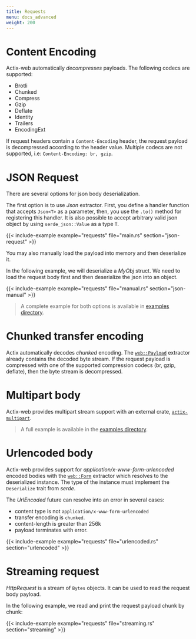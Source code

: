 ```yaml
---
title: Requests
menu: docs_advanced
weight: 200
---
```


# Content Encoding

Actix-web automatically *decompresses* payloads. The following codecs are supported:

* Brotli
* Chunked
* Compress
* Gzip
* Deflate
* Identity
* Trailers
* EncodingExt

If request headers contain a `Content-Encoding` header, the request payload is decompressed
according to the header value. Multiple codecs are not supported, i.e: `Content-Encoding: br, gzip`.

# JSON Request

There are several options for json body deserialization.

The first option is to use *Json* extractor. First, you define a handler function
that accepts `Json<T>` as a parameter, then, you use the `.to()` method for registering
this handler. It is also possible to accept arbitrary valid json object by
using `serde_json::Value` as a type `T`.

{{< include-example example="requests" file="main.rs" section="json-request" >}}

You may also manually load the payload into memory and then deserialize it.

In the following example, we will deserialize a *MyObj* struct. We need to load the request
body first and then deserialize the json into an object.

{{< include-example example="requests" file="manual.rs" section="json-manual" >}}

> A complete example for both options is available in [examples directory][examples].

# Chunked transfer encoding

Actix automatically decodes *chunked* encoding. The [`web::Payload`][payloadextractor]
extractor already contains the decoded byte stream. If the request payload is compressed
with one of the supported compression codecs (br, gzip, deflate), then the byte stream
is decompressed.

# Multipart body

Actix-web provides multipart stream support with an external crate, [`actix-multipart`][multipartcrate].

> A full example is available in the [examples directory][multipartexample].

# Urlencoded body

Actix-web provides support for *application/x-www-form-urlencoded* encoded bodies with
the [`web::Form`][formencoded] extractor which resolves to the deserialized instance. The
type of the instance must implement the `Deserialize` trait from *serde*.

The *UrlEncoded* future can resolve into an error in several cases:

* content type is not `application/x-www-form-urlencoded`
* transfer encoding is `chunked`.
* content-length is greater than 256k
* payload terminates with error.

{{< include-example example="requests" file="urlencoded.rs" section="urlencoded" >}}

# Streaming request

*HttpRequest* is a stream of `Bytes` objects. It can be used to read the request
body payload.

In the following example, we read and print the request payload chunk by chunk:

{{< include-example example="requests" file="streaming.rs" section="streaming" >}}

[examples]: https://github.com/actix/examples/tree/master/json/
[multipartstruct]: https://docs.rs/actix-multipart/0.2/actix_multipart/struct.Multipart.html
[fieldstruct]: https://docs.rs/actix-multipart/0.2/actix_multipart/struct.Field.html
[multipartexample]: https://github.com/actix/examples/tree/master/multipart/
[urlencoded]: https://docs.rs/actix-web/2/actix_web/dev/struct.UrlEncoded.html
[payloadextractor]: https://docs.rs/actix-web/2/actix_web/web/struct.Payload.html
[multipartcrate]: https://crates.io/crates/actix-multipart
[formencoded]:Jhttps://docs.rs/actix-web/2/actix_web/web/struct.Form.html
